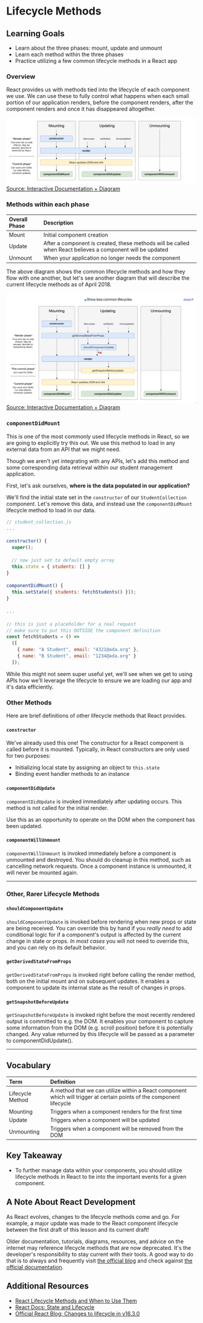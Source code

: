 # Lifecycle Methods

## Learning Goals
- Learn about the three phases: mount, update and unmount
- Learn each method within the three phases
- Practice utilizing a few common lifecycle methods in a React app

### Overview
React provides us with methods tied into the lifecycle of each component we use. We can use these to fully control what happens when each small portion of our application renders, before the component renders, after the component renders and once it has disappeared altogether.   

![Lifecycle Phase Diagram](images/lifecycle-phase-diagram-06-2018-simplified.png)
[Source: Interactive Documentation + Diagram](http://projects.wojtekmaj.pl/react-lifecycle-methods-diagram/)

### Methods within each phase

Overall Phase | Description
:------------ | :-----------
Mount | Initial component creation
Update | After a component is created, these methods will be called when React believes a component will be updated
Unmount | When your application no longer needs the component

The above diagram shows the common lifecycle methods and how they flow with one another, but let's see another diagram that will describe the current lifecycle methods as of April 2018.

![Lifecycle Phase Diagram](images/lifecycle-phase-diagram-06-2018-full.png)
[Source: Interactive Documentation + Diagram](http://projects.wojtekmaj.pl/react-lifecycle-methods-diagram/)

### `componentDidMount`
This is one of the most commonly used lifecycle methods in React, so we are going to explicitly try this out. We  use this method to load in any external data from an API that we might need.

Though we aren't yet integrating with any APIs, let's add this method and some corresponding data retrieval within our student management application.

First, let's ask ourselves, **where is the data populated in our application?**

We'll find the initial state set in the `constructor` of our `StudentCollection` component. Let's remove this data, and instead use the `componentDidMount` lifecycle method to load in our data.

```javascript
// student_collection.js
...

constructor() {
  super();

  // now just set to default empty array
  this.state = { students: [] }
}

componentDidMount() {
  this.setState({ students: fetchStudents() }));
}

...

// this is just a placeholder for a real request
// make sure to put this OUTSIDE the component definition
const fetchStudents = () =>
  ([
    { name: "A Student", email: "4321@ada.org" },
    { name: "B Student", email: "1234@ada.org" }
  ]);

```

While this might not seem super useful yet, we'll see when we get to using APIs how we'll leverage the lifecycle to ensure we are loading our app and it's data efficiently.

### Other Methods
Here are brief definitions of other lifecycle methods that React provides.

#### `constructor`
We've already used this one! The constructor for a React component is called before it is mounted. Typically, in React constructors are only used for two purposes:

- Initializing local state by assigning an object to `this.state`
- Binding event handler methods to an instance

#### `componentDidUpdate`
`componentDidUpdate` is invoked immediately after updating occurs. This method is not called for the initial render.

Use this as an opportunity to operate on the DOM when the component has been updated.

#### `componentWillUnmount`
`componentWillUnmount` is invoked immediately before a component is unmounted and destroyed. You should do cleanup in this method, such as cancelling network requests. Once a component instance is unmounted, it will never be mounted again.

---
### Other, Rarer Lifecycle Methods

#### `shouldComponentUpdate`
`shouldComponentUpdate` is invoked before rendering when new props or state are being received. You can override this by hand if you _really need_ to add conditional logic for if a component's output is affected by the current change in state or props. _In most cases_ you will not need to override this, and you can rely on its default behavior.

#### `getDerivedStateFromProps`
`getDerivedStateFromProps` is invoked right before calling the render method, both on the initial mount and on subsequent updates. It enables a component to update its internal state as the result of changes in props.

#### `getSnapshotBeforeUpdate`
`getSnapshotBeforeUpdate` is invoked right before the most recently rendered output is committed to e.g. the DOM. It enables your component to capture some information from the DOM (e.g. scroll position) before it is potentially changed. Any value returned by this lifecycle will be passed as a parameter to componentDidUpdate().

---


## Vocabulary
| Term     | Definition     |
| :------------- | :------------- |
| Lifecycle Method       | A method that we can utilize within a React component which will trigger at certain points of the component lifecycle       |
| Mounting | Triggers when a component renders for the first time |
| Update | Triggers when a component will be updated |
| Unmounting |Triggers when a component will be removed from the DOM |

## Key Takeaway
- To further manage data within your components, you should utilize lifecycle methods in React to tie into the important events for a given component.

## A Note About React Development
As React evolves, changes to the lifecycle methods come and go. For example, a major update was made to the React component lifecycle between the first draft of this lesson and its current draft!

Older documentation, tutorials, diagrams, resources, and advice on the internet may reference lifecycle methods that are now deprecated. It's the developer's responsibility to stay current with their tools. A good way to do that is to always and frequently visit [the official blog](https://reactjs.org/blog) and check against [the official documentation](https://reactjs.org/docs/react-component.html).

## Additional Resources
- [React Lifecycle Methods and When to Use Them](https://engineering.musefind.com/react-lifecycle-methods-how-and-when-to-use-them-2111a1b692b1)
- [React Docs: State and Lifecycle](https://reactjs.org/docs/state-and-lifecycle.html)
- [Official React Blog: Changes to lifecycle in v16.3.0](https://reactjs.org/blog/2018/03/27/update-on-async-rendering.html)
